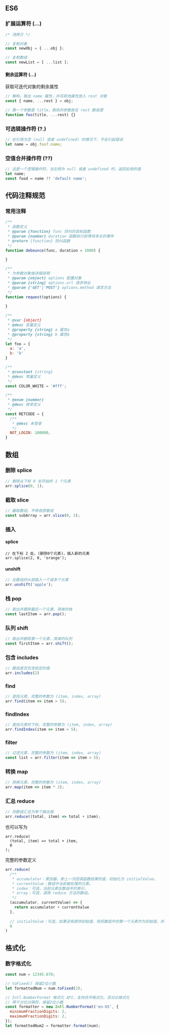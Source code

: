 ## ES6

### 扩展运算符 (...)

```js
/* 浅拷贝 */

// 复制对象
const newObj = { ...obj };

// 复制数组
const newList = [ ...list ];
```

#### 剩余运算符 (...)

获取可迭代对象的剩余属性

```js
// 解构，取出 name 属性，并将其他属性放入 rest 对象
const { name, ...rest } = obj;

// 第一个参数是 title，剩余的参数放在 rest 数组里
function foo(title, ...rest) {}
```



### 可选链操作符 (?.)

```js
// 在引用为空 (null 或者 undefined) 的情况下，不会引起错误
let name = obj.foo?.name;
```



### 空值合并操作符 (??)

```js
// 这是一个逻辑操作符，当左侧为 null 或者 undefined 时，返回右侧的值
let name;
const food = name ?? 'default name';
```



## 代码注释规范

### 常用注释

```js
/**
 * 函数定义
 * @param {function} func 防抖的目标函数
 * @param {number} duration 函数执行前等待多长的事件
 * @return {function} 防抖函数
 */
function debounce(func, duration = 1000) {

}

/**
 * 为参数对象做详细说明
 * @param {object} options 配置对象
 * @param {string} options.url 请求地址
 * @param {'GET'|'POST'} options.method 请求方法
 */
function request(options) {
  
}

/**
 * @var {object}
 * @desc 变量定义
 * @property {string} a 属性a
 * @property {string} b 属性b
 */
let foo = {
  a: 'a',
  b: 'b'
}

/**
 * @constant {string}
 * @desc 常量定义
 */
const COLOR_WHITE = '#fff';

/**
 * @enum {number}
 * @desc 枚举定义
 */
const RETCODE = {
  /**
   * @desc 未登录
   */
  NOT_LOGIN: 100000,
}
```



## 数组

### 删除 splice

```js
// 删除从下标 0 处开始的 1 个元素
arr.splice(0, 1);
```

### 截取 slice

```js
// 截取数组，不修改原数组
const subArray = arr.slice(0, 2);
```

### 插入

#### splice

```
// 在下标 2 处，(删除0个元素)，插入新的元素
arr.splice(2, 0, 'orange');
```

#### unshift

```js
// 在数组的头部插入一个或多个元素
arr.unshift('apple');
```

### 栈 pop

```js
// 取出并删除最后一个元素，简单的栈
const lastItem = arr.pop();
```

### 队列 shift

```js
// 取出并删除第一个元素，简单的队列
const firstItem = arr.shift();
```

### 包含 includes

```js
// 数组是否包含给定的值
arr.includes(2) 
```

### find

```js
// 查找元素，完整的参数为 (item, index, array)
arr.find(item => item > 5);
```

### findIndex

```js
// 查找元素的下标，完整的参数为 (item, index, array)
arr.findIndex(item => item > 5);
```

### filter

```js
// 过滤元素，完整的参数为 (item, index, array)
const list = arr.filter(item => item > 5);
```

### 转换 map

```js
// 转换元素，完整的参数为 (item, index, array)
arr.map(item => item * 2);
```

### 汇总 reduce

```js
// 将数组汇总为单个输出值
arr.reduce((total, item) => total + item);
```

也可以写为

```
arr.reduce(
  (total, item) => total + item,
  0
);
```

完整的参数定义

```js
arr.reduce(
  /**
   * accumulator：累加器，即上一次回调函数结果的值，初始化为 initialValue。
   * currentValue：数组中当前被处理的元素。
   * index：可选，当前元素在数组中的索引。
   * array：可选，调用 reduce 方法的数组。
   */
  (accumulator, currentValue) => {
    return accumulator + currentValue
  },
  
  // initialValue：可选，如果没有提供初始值，则将数组中的第一个元素作为初始值，并从数组中的第二个元素开始执行。
  0
)
```



## 格式化

### 数字格式化

```js
const num = 12345.678;

// toFixed() 保留2位小数
let formattedNum = num.toFixed(2);

// Intl.NumberFormat 格式化 API，支持货币格式化、百分比格式化
// 带千分位分隔符，保留2位小数
const formatter = new Intl.NumberFormat('en-US', {
  minimumFractionDigits: 2,
  maximumFractionDigits: 2,
});
let formattedNum2 = formatter.format(num);
```

